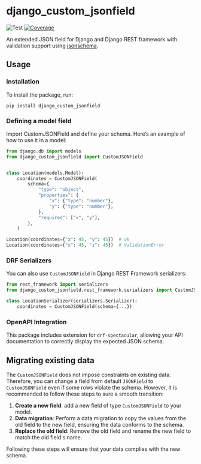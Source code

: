 # django_custom_jsonfield

![Test](https://github.com/alexpetul/django_custom_jsonfield/actions/workflows/test.yml/badge.svg)
[![Coverage](https://codecov.io/github/AlexPetul/django_custom_jsonfield/graph/badge.svg?token=V33XNC6SZ7)](https://codecov.io/github/AlexPetul/django_custom_jsonfield)

An extended JSON field for Django and Django REST framework with validation support using [jsonschema](https://json-schema.org/learn/getting-started-step-by-step).

## Usage

### Installation

To install the package, run:

```text
pip install django_custom_jsonfield
```

### Defining a model field

Import CustomJSONField and define your schema. Here’s an example of how to use it in a model:

```python
from django.db import models
from django_custom_jsonfield import CustomJSONField


class Location(models.Model):
    coordinates = CustomJSONField(
        schema={
            "type": "object",
            "properties": {
                "x": {"type": "number"}, 
                "y": {"type": "number"},
            },
            "required": ["x", "y"],
        },
    )

Location(coordinates={"x": 45, "y": 45})  # ok
Location(coordinates={"x": 45, "z": 45})  # ValidationError

```

### DRF Serializers
You can also use `CustomJSONField` in Django REST Framework serializers:

```python
from rest_framework import serializers
from django_custom_jsonfield.rest_framework.serializers import CustomJSONField

class LocationSerializer(serializers.Serializer):
    coordinates = CustomJSONField(schema={...})

```

### OpenAPI Integration
This package includes extension for `drf-spectacular`, allowing your API documentation 
to correctly display the expected JSON schema.

## Migrating existing data
The `CustomJSONField` does not impose constraints on existing data. 
Therefore, you can change a field from default `JSONField` to `CustomJSONField` even if 
some rows violate the schema. However, it is recommended to follow these steps to 
sure a smooth transition:

1. **Create a new field**: add a new field of type `CustomJSONField` to your model.
2. **Data migration**: Perform a data migration to copy the values from the old field to the new field, ensuring the data conforms to the schema.
3. **Replace the old field**: Remove the old field and rename the new field to match the old field's name.

Following these steps will ensure that your data complies with the new schema.